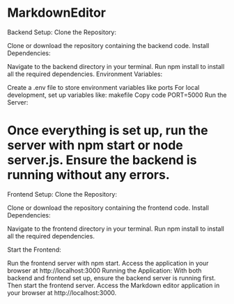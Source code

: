 # MarkdownEditor

Backend Setup:
Clone the Repository:

Clone or download the repository containing the backend code.
Install Dependencies:

Navigate to the backend directory in your terminal.
Run npm install to install all the required dependencies.
Environment Variables:

Create a .env file to store environment variables like ports
For local development, set up variables like:
makefile
Copy code
PORT=5000
Run the Server:

Once everything is set up, run the server with npm start or node server.js.
Ensure the backend is running without any errors.
========================================================================

Frontend Setup:
Clone the Repository:

Clone or download the repository containing the frontend code.
Install Dependencies:

Navigate to the frontend directory in your terminal.
Run npm install to install all the required dependencies.

Start the Frontend:

Run the frontend server with npm start.
Access the application in your browser at http://localhost:3000 
Running the Application:
With both backend and frontend set up, ensure the backend server is running first.
Then start the frontend server.
Access the Markdown editor application in your browser at http://localhost:3000.
